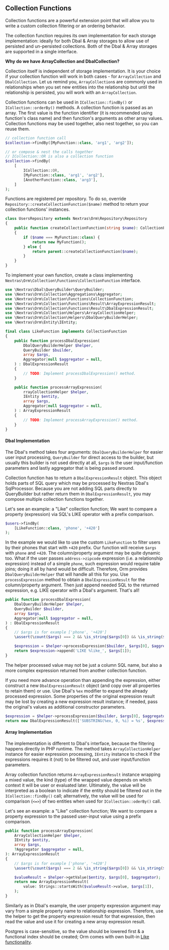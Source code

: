 ## Collection Functions

Collection functions are a powerful extension point that will allow you to write a custom collection filtering or an ordering behavior.

The collection function requires its own implementation for each storage implementation: ideally for both Dbal & Array storages to allow use of persisted and un-persisted collections. Both of the Dbal & Array storages are supported in a single interface.

<div class="note">

**Why do we have ArrayCollection and DbalCollection?**

Collection itself is independent of storage implementation. It is your choice if your collection function will work in both cases - for `ArrayCollection` and `DbalCollection`. Let us remind you, `ArrayCollection`s are commonly used in relationships when you set new entities into the relationship but until the relationship is persisted, you will work with an `ArrayCollection`.
</div>

Collection functions can be used in `ICollection::findBy()` or `ICollection::orderBy()` methods. A collection function is passed as an array. The first value is the function identifier (it is recommended using function's class name) and then function's arguments as other array values. Collection functions may be used together, also nest together, so you can reuse them.

```php
// collection function call
$collection->findBy([MyFunction::class, 'arg1', 'arg2']);

// or compose & nest the calls together
// ICollection::OR is also a collection function
$collection->findBy(
	[
		ICollection::OR,
		[MyFunction::class, 'arg1', 'arg2'],
		[AnotherFunction::class, 'arg3'],
	]
);
```

Functions are registered per repository. To do so, override `Repository::createCollectionFunction($name)` method to return your collection functions' instances.

```php
class UsersRepository extends Nextras\Orm\Repository\Repository
{
	public function createCollectionFunction(string $name): CollectionFunction
	{
		if ($name === MyFunction::class) {
			return new MyFunction();
		} else {
			return parent::createCollectionFunction($name);
		}
	}
}
```

To implement your own function, create a class implementing `Nextras\Orm\Collection\Functions\CollectionFunction` interface.

```php
use \Nextras\Dbal\QueryBuilder\QueryBuilder;
use \Nextras\Orm\Collection\Aggregations\Aggregator;
use \Nextras\Orm\Collection\Functions\CollectionFunction;
use \Nextras\Orm\Collection\Functions\Result\ArrayExpressionResult;
use \Nextras\Orm\Collection\Functions\Result\DbalExpressionResult;
use \Nextras\Orm\Collection\Helpers\ArrayCollectionHelper;
use \Nextras\Orm\Collection\Helpers\DbalQueryBuilderHelper;
use \Nextras\Orm\Entity\IEntity;

final class LikeFunction implements CollectionFunction
{
    public function processDbalExpression(
        DbalQueryBuilderHelper $helper,
        QueryBuilder $builder,
        array $args,
        Aggregator|null $aggregator = null,
    ) : DbalExpressionResult
    {
        // TODO: Implement processDbalExpression() method.
    }

    public function processArrayExpression(
        rrayCollectionHelper $helper,
        IEntity $entity,
        array $args,
        Aggregator|null $aggregator = null,
    ) : ArrayExpressionResult
    {
        // TODO: Implement processArrayExpression() method.
    }
}
```

#### Dbal Implementation

The Dbal's method takes four arguments: `DbalQueryBuilderHelper` for easier user input processing, `QueryBuilder` for direct access to the builder, but usually this builder is not used directly at all, `$args` is  the user input/function parameters and lastly aggregator that is being passed around.

Collection function has to return a `DbalExpressionResult` object. This object holds parts of SQL query which may be processed by Nextras Dbal's SqlProcessor. Because you are not adding SQL parts directly to QueryBuilder but rather return them in `DbalExpressionResult`, you may compose multiple collection functions together.

Let's see an example: a "Like" collection function; We want to compare a property (expression) via SQL's LIKE operator with a prefix comparison.

```php
$users->findBy(
	[LikeFunction::class, 'phone', '+420']
);
```

In the example we would like to use the custom `LikeFunction` to filter users by their phones that start with `+420` prefix. Our function will receive `$args` with `phone` and `+420`. The column/property argument may be quite dynamic too. What if the user passes `address->zipcode` expression (i.e. a relationship expression) instead of a simple `phone`, such expression would require table joins; doing it all by hand would be difficult. Therefore, Orm provides `DbalQueryBuilderHelper` that will handle all this for you. Use `processExpression` method to obtain a `DbalExpressionResult` for the column/property argument. Then just append needed SQL to the returned expression, e.g. LIKE operator with a Dbal's argument. That's all!

```php
public function processDbalExpression(
    DbalQueryBuilderHelper $helper,
    QueryBuilder $builder,
    array $args,
    Aggregator|null $aggregator = null,
) : DbalExpressionResult
{
    // $args is for example ['phone', '+420']
    \assert(\count($args) === 2 && \is_string($args[0]) && \is_string($args[1]));

    $expression = $helper->processExpression($builder, $args[0], $aggregator);
    return $expression->append('LIKE %like_', $args[1]);
}
```

The helper processed value may not be just a column SQL name, but also a more complex expression returned from another collection function.

If you need more advance operation than appending the expression, either construct a new `DbalExpressionResult` object (and copy over all properties to retain them) or use. Use Dbal's `%ex` modifier to expand the already processed expression. Some properties of the original expression result may be lost by creating a new expression result instance; if needed, pass the original's values as additional constructor parameters.

```php
$expression = $helper->processExpression($builder, $args[0], $aggregator);
return new DbalExpressionResult(['SUBSTRING(%ex, 0, %i) = %s', $expression->args, \strlen($args[1]), $args[1]]);
```

#### Array Implementation

The implementation is different to Dbal's interface, because the filtering happens directly in PHP runtime. The method takes `ArrayCollectionHelper` instance for easier expression processing, `IEntity` instance to check if the expressions requires it (not) to be filtered out, and user input/function parameters.

Array collection function returns `ArrayExpressionResult` instance wrapping a mixed value, the kind (type) of the wrapped value depends on which context it will be user or evaluated later. Ultimately, the value will be interpreted as a boolean to indicate if the entity should be filtered out in the `ICollection::findBy()` call; alternatively, the value will be used for comparison (`<=>`) of two entities when used for `ICollection::oderBy()` call.

Let's see an example: a "Like" collection function; We want to compare a property expression to the passed user-input value using a prefix comparison.

```php
public function processArrayExpression(
    ArrayCollectionHelper $helper,
    IEntity $entity,
    array $args,
    ?Aggregator $aggregator = null,
): ArrayExpressionResult
{
    // $args is for example ['phone', '+420']
    \assert(\count($args) === 2 && \is_string($args[0]) && \is_string($args[1]));

    $valueResult = $helper->getValue($entity, $args[0], $aggregator);
    return new ArrayExpressionResult(
        value: Strings::startsWith($valueResult->value, $args[1]),
    );
}
```

Similarly as in Dbal's example, the user property expression argument may vary from a simple property name to relationship expression. Therefore, use the helper to get the property expression result for that expression, then read the value and use it for creating a new array expression result.

<div class="note">

Postgres is case-sensitive, so the value should be lowered first & a functional index should be created; Orm comes with own built-in [Like functionality](collection-filtering#toc-like-filtering).
</div>
